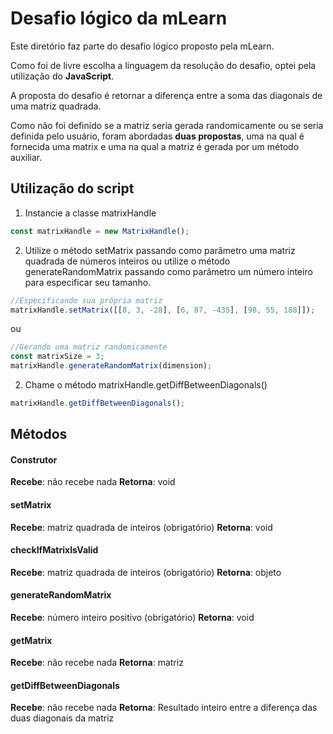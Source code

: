 # Desafio lógico da mLearn

Este diretório faz parte do desafio lógico proposto pela mLearn.

Como foi de livre escolha a linguagem da resolução do desafio, optei pela utilização do **JavaScript**.

A proposta do desafio é retornar a diferença entre a soma das diagonais de uma matriz quadrada.

Como não foi definido se a matriz seria gerada randomicamente ou se seria definida pelo usuário, foram abordadas **duas propostas**, uma na qual é fornecida uma matrix  e uma na qual a matriz é gerada por um método auxiliar.

## Utilização do script

1. Instancie a classe matrixHandle 
```javascript
const matrixHandle = new MatrixHandle();
```
2. Utilize o método setMatrix passando como parâmetro uma matriz quadrada de números inteiros ou utilize o método generateRandomMatrix passando como parâmetro um número inteiro para especificar seu tamanho.
```javascript
//Especificando sua própria matriz
matrixHandle.setMatrix([[8, 3, -28], [6, 87, -435], [98, 55, 188]]);
```
ou
```javascript
//Gerando uma matriz randomicamente
const matrixSize = 3;
matrixHandle.generateRandomMatrix(dimension);
```
2. Chame o método matrixHandle.getDiffBetweenDiagonals()
```javascript
matrixHandle.getDiffBetweenDiagonals();
```
## Métodos
#### **Construtor**
**Recebe**: não recebe nada
**Retorna**: void
#### **setMatrix**
**Recebe**: matriz quadrada de inteiros (obrigatório)
**Retorna**: void
#### **checkIfMatrixIsValid**
**Recebe**: matriz quadrada de inteiros (obrigatório)
**Retorna**: objeto
#### **generateRandomMatrix**
**Recebe**: número inteiro positivo (obrigatório)
**Retorna**: void
#### **getMatrix**
**Recebe**: não recebe nada
**Retorna**: matriz
#### **getDiffBetweenDiagonals**
**Recebe**: não recebe nada
**Retorna**: Resultado inteiro entre a diferença das duas diagonais da matriz